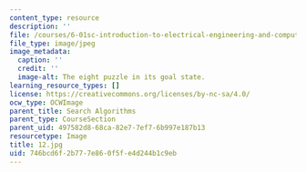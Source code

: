 ```yaml
---
content_type: resource
description: ''
file: /courses/6-01sc-introduction-to-electrical-engineering-and-computer-science-i-spring-2011/746bcd6f2b777e860f5fe4d244b1c9eb_12.jpg
file_type: image/jpeg
image_metadata:
  caption: ''
  credit: ''
  image-alt: The eight puzzle in its goal state.
learning_resource_types: []
license: https://creativecommons.org/licenses/by-nc-sa/4.0/
ocw_type: OCWImage
parent_title: Search Algorithms
parent_type: CourseSection
parent_uid: 497582d8-68ca-82e7-7ef7-6b997e187b13
resourcetype: Image
title: 12.jpg
uid: 746bcd6f-2b77-7e86-0f5f-e4d244b1c9eb
---
```

